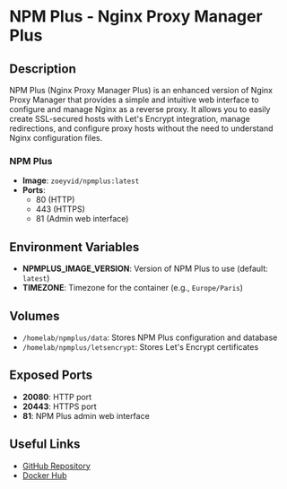 # NPM Plus - Nginx Proxy Manager Plus

## Description

NPM Plus (Nginx Proxy Manager Plus) is an enhanced version of Nginx Proxy Manager that provides a simple and intuitive web interface to configure and manage Nginx as a reverse proxy. It allows you to easily create SSL-secured hosts with Let's Encrypt integration, manage redirections, and configure proxy hosts without the need to understand Nginx configuration files.

### NPM Plus

- **Image**: `zoeyvid/npmplus:latest`
- **Ports**:
  - 80 (HTTP)
  - 443 (HTTPS)
  - 81 (Admin web interface)

## Environment Variables

- **NPMPLUS_IMAGE_VERSION**: Version of NPM Plus to use (default: `latest`)
- **TIMEZONE**: Timezone for the container (e.g., `Europe/Paris`)

## Volumes

- `/homelab/npmplus/data`: Stores NPM Plus configuration and database
- `/homelab/npmplus/letsencrypt`: Stores Let's Encrypt certificates

## Exposed Ports

- **20080**: HTTP port
- **20443**: HTTPS port
- **81**: NPM Plus admin web interface

## Useful Links

- [GitHub Repository](https://github.com/ZoeyVid/NPM-Plus)
- [Docker Hub](https://hub.docker.com/r/zoeyvid/npmplus)

